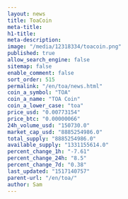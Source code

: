 ```yaml
---
layout: news
title: ToaCoin
meta-title: 
h1-title: 
meta-description: 
image: "/media/12318334/toacoin.png"
published: true
allow_search_engine: false
sitemap: false
enable_comment: false
sort_order: 515
permalink: "/en/toa/news.html"
coin_a_symbol: "TOA"
coin_a_name: "TOA Coin"
coin_a_lower_case: "toa"
price_usd: "0.00773154"
price_btc: "0.00000066"
24h_volume_usd: "150730.0"
market_cap_usd: "8885254986.0"
total_supply: "8885254986.0"
available_supply: "1331155614.0"
percent_change_1h: "-7.61"
percent_change_24h: "8.5"
percent_change_7d: "0.38"
last_updated: "1517140757"
parent-url: "/en/toa/"
author: Sam
---
```


